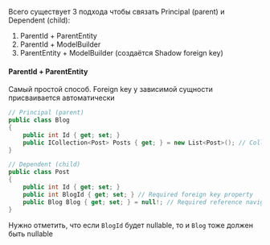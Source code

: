 Всего существует 3 подхода чтобы связать Principal (parent) и Dependent (child):
1. ParentId + ParentEntity
2. ParentId + ModelBuilder
3. ParentEntity + ModelBuilder (создаётся Shadow foreign key)

#### ParentId + ParentEntity
Самый простой способ. Foreign key у зависимой сущности присваивается автоматически

```csharp
// Principal (parent)
public class Blog
{
    public int Id { get; set; }
    public ICollection<Post> Posts { get; } = new List<Post>(); // Collection navigation containing dependents
}

// Dependent (child)
public class Post
{
    public int Id { get; set; }
    public int BlogId { get; set; } // Required foreign key property
    public Blog Blog { get; set; } = null!; // Required reference navigation to principal
}
```

Нужно отметить, что если `BlogId` будет nullable, то и `Blog` тоже должен быть nullable